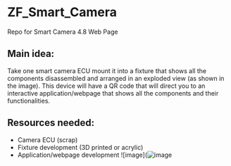 # ZF_Smart_Camera
Repo for Smart Camera 4.8 Web Page

## Main idea:
Take one smart camera ECU mount it into a fixture that shows all the components disassembled and arranged in an exploded view (as shown in the image). This device will have a QR code that will direct you to an interactive application/webpage that shows all the components and their functionalities.

## Resources needed:
- Camera ECU (scrap)
- Fixture development (3D printed or acrylic)
- Application/webpage development
![image](![image](https://github.com/ZF-Demo-Team/ZF_Smart_Camera/assets/83084197/79726228-6029-40eb-94c4-12d6f68a8cf5)

